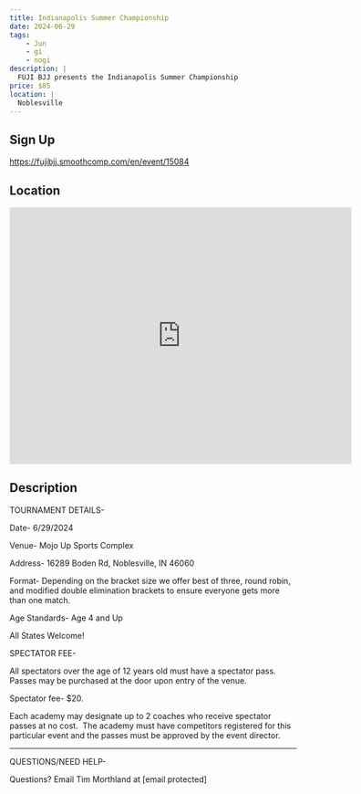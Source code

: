 ```yaml
---
title: Indianapolis Summer Championship
date: 2024-06-29
tags:
    - Jun
    - gi 
    - nogi 
description: |
  FUJI BJJ presents the Indianapolis Summer Championship
price: $85
location: |
  Noblesville
---
```

## Sign Up
https://fujibjj.smoothcomp.com/en/event/15084

## Location
<iframe src="https://www.google.com/maps/embed?pb=!1m18!1m12!1m3!1d12345.6789!2d-85.9398761!3d40.0258604!2m3!1f0!2f0!3f0!3m2!1i1024!2i768!4f13.1!3m3!1m2!1s0x0%3A0x0!2z40.0258604!5e0!3m2!1sen!2sus!4v1234567890" width="600" height="450" style="border:0;" allowfullscreen="" loading="lazy"></iframe>

## Description
TOURNAMENT DETAILS- 


Date- 6/29/2024


Venue- Mojo Up Sports Complex


Address- 16289 Boden Rd, Noblesville, IN 46060


Format- Depending on the bracket size we offer best of three, round robin, and modified double elimination brackets to ensure everyone gets more than one match.


Age Standards- Age 4 and Up


All States Welcome!


SPECTATOR FEE-


All spectators over the age of 12 years old must have a spectator pass.  Passes may be purchased at the door upon entry of the venue.



Spectator fee- $20.



Each academy may designate up to 2 coaches who receive spectator passes at no cost.  The academy must have competitors registered for this particular event and the passes must be approved by the event director.


_______________________________________________________________________________


QUESTIONS/NEED HELP-


Questions? Email Tim Morthland at [email protected]